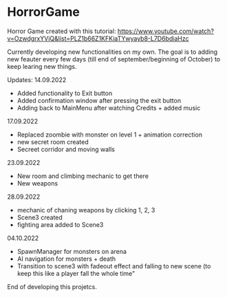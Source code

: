 # HorrorGame
Horror Game created with this tutorial: https://www.youtube.com/watch?v=OzwdgrxYViQ&list=PLZ1b66Z1KFKiaTYwyayb8-L7D6bdiaHzc

Currently developing new functionalities on my own. The goal is to adding new feauter every few days (till end of september/beginning of October) to keep learing new things.

Updates:
14.09.2022
* Added functionality to Exit button
* Added confirmation window after pressing the exit button
* Adding back to MainMenu after watching Credits + added music

17.09.2022
* Replaced zoombie with monster on level 1 + animation correction
* new secret room created 
* Secreet corridor and moving walls

23.09.2022
* New room and climbing mechanic to get there
* New weapons

28.09.2022
* mechanic of chaning weapons by clicking 1, 2, 3 
* Scene3 created 
* fighting area added to Scene3

04.10.2022
* SpawnManager for monsters on arena
* AI navigation for monsters + death
* Transition to scene3 with fadeout effect and falling to new scene (to keep this like a player fall the whole time"

End of developing this projetcs. 
